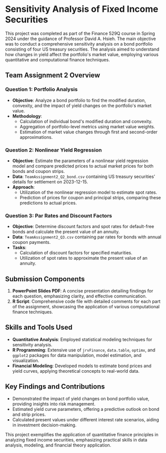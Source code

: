 # Sensitivity Analysis of Fixed Income Securities

This project was completed as part of the Finance 529Q course in Spring 2024 under the guidance of Professor David A. Hsieh. The main objective was to conduct a comprehensive sensitivity analysis on a bond portfolio consisting of four US treasury securities. The analysis aimed to understand how changes in yield affect the portfolio's market value, employing various quantitative and computational finance techniques.

## Team Assignment 2 Overview

### Question 1: Portfolio Analysis
- **Objective**: Analyze a bond portfolio to find the modified duration, convexity, and the impact of yield changes on the portfolio's market value.
- **Methodology**:
  - Calculation of individual bond's modified duration and convexity.
  - Aggregation of portfolio-level metrics using market value weights.
  - Estimation of market value changes through first and second-order approximations.

### Question 2: Nonlinear Yield Regression
- **Objective**: Estimate the parameters of a nonlinear yield regression model and compare predicted prices to actual market prices for both bonds and coupon strips.
- **Data**: `TeamAssignment2_Q2_bond.csv` containing US treasury securities' details for settlement on 2023-12-15.
- **Approach**:
  - Utilization of the nonlinear regression model to estimate spot rates.
  - Prediction of prices for coupon and principal strips, comparing these predictions to actual prices.

### Question 3: Par Rates and Discount Factors
- **Objective**: Determine discount factors and spot rates for default-free bonds and calculate the present value of an annuity.
- **Data**: `TeamAssignment2_Q3.csv` containing par rates for bonds with annual coupon payments.
- **Tasks**:
  - Calculation of discount factors for specified maturities.
  - Utilization of spot rates to approximate the present value of an annuity.

## Submission Components

1. **PowerPoint Slides PDF**: A concise presentation detailing findings for each question, emphasizing clarity, and effective communication.
2. **R Script**: Comprehensive code file with detailed comments for each part of the assignment, showcasing the application of various computational finance techniques.

## Skills and Tools Used

- **Quantitative Analysis**: Employed statistical modeling techniques for sensitivity analysis.
- **R Programming**: Extensive use of `jrvFinance`, `data.table`, `optimx`, and `ggplot2` packages for data manipulation, model estimation, and visualization.
- **Financial Modeling**: Developed models to estimate bond prices and yield curves, applying theoretical concepts to real-world data.

## Key Findings and Contributions

- Demonstrated the impact of yield changes on bond portfolio value, providing insights into risk management.
- Estimated yield curve parameters, offering a predictive outlook on bond and strip prices.
- Calculated present values under different interest rate scenarios, aiding in investment decision-making.

This project exemplifies the application of quantitative finance principles in analyzing fixed income securities, emphasizing practical skills in data analysis, modeling, and financial theory application.

